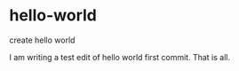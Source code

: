 # hello-world
create hello world

I am writing a test edit of hello world first commit.
That is all.
